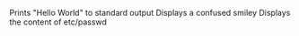 Prints "Hello World" to standard output
Displays a confused smiley
Displays the content of etc/passwd

